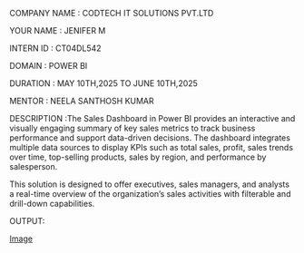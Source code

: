 COMPANY NAME : CODTECH IT SOLUTIONS PVT.LTD

YOUR NAME    : JENIFER M

INTERN ID    : CT04DL542

DOMAIN       : POWER BI

DURATION     : MAY 10TH,2025 TO JUNE 10TH,2025

MENTOR       : NEELA SANTHOSH KUMAR 

DESCRIPTION  :The Sales Dashboard in Power BI provides an interactive and visually engaging summary of key sales metrics to track business performance and support data-driven decisions. The dashboard integrates multiple data sources to display KPIs such as total sales, profit, sales trends over time, top-selling products, sales by region, and performance by salesperson.

This solution is designed to offer executives, sales managers, and analysts a real-time overview of the organization’s sales activities with filterable and drill-down capabilities.

OUTPUT:

[Image](https://github.com/user-attachments/assets/01fecdc3-0c6f-4292-830b-ec8507b719d9)

